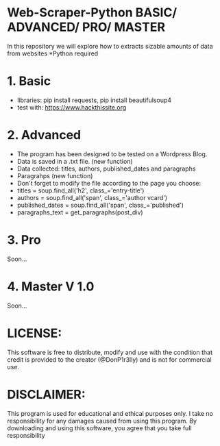 # Web-Scraper-Python  BASIC/ ADVANCED/ PRO/ MASTER
In this repository we will explore how to extracts sizable amounts of data from websites
*Python required

# 1. Basic
- libraries: pip install requests, pip install beautifulsoup4
- test with: https://www.hackthissite.org


# 2. Advanced
- The program has been designed to be tested on a Wordpress Blog.
- Data is saved in a .txt file. (new function)
- Data collected: titles, authors, published_dates and paragraphs
- Paragrahps (new function)
- Don't forget to modify the file according to the page you choose:
- titles = soup.find_all('h2', class_='entry-title')
- authors = soup.find_all('span', class_='author vcard')
- published_dates = soup.find_all('span', class_='published')
- paragraphs_text = get_paragraphs(post_div)
                              

# 3. Pro 
Soon...


# 4. Master V 1.0
Soon...




# LICENSE:
This software is free to distribute, modify and use with the condition that credit is provided to the creator (@DonP1r3lly) and is not for commercial use.

# DISCLAIMER:
This program is used for educational and ethical purposes only. I take no responsibility for any damages caused from using this program. By downloading and using this software, you agree that you take full responsibility 
